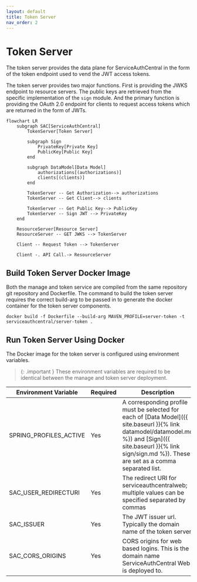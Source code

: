 ```yaml
---
layout: default
title: Token Server
nav_order: 2
---
```


# Token Server

The token server provides the data plane for ServiceAuthCentral in the form of the token endpoint used to vend the JWT access tokens.

The token server provides two major functions. First is providing the JWKS endpoint to resource servers. The public keys are retrieved from the specific implementation of the `sign` module. And the primary function is providing the OAuth 2.0 endpoint for clients to request access tokens which are returned in the form of JWTs.

```mermaid
flowchart LR
    subgraph SAC[ServiceAuthCentral]
        TokenServer[Token Server]

        subgraph Sign
            PrivateKey[Private Key]
            PublicKey[Public Key]
        end

        subgraph DataModel[Data Model]
            authorizations[(authorizations)]
            clients[(clients)]
        end

        TokenServer -- Get Authorization--> authorizations
        TokenServer -- Get Client--> clients

        TokenServer -- Get Public Key--> PublicKey
        TokenServer -- Sign JWT --> PrivateKey
    end

    ResourceServer[Resource Server]
    ResourceServer -- GET JWKS --> TokenServer

    Client -- Request Token --> TokenServer

    Client -. API Call.-> ResourceServer
```

## Build Token Server Docker Image

Both the manage and token service are compiled from the same repository git repository and Dockerfile. The command to build the token server requires the correct build-arg to be passed in to generate the docker container for the token server components.

```
docker build -f Dockerfile --build-arg MAVEN_PROFILE=server-token -t serviceauthcentral/server-token .
```

## Run Token Server Using Docker

The Docker image for the token server is configured using environment variables.

> {: .important }
> These environment variables are required to be identical between the manage and token server deployment.

| Environment Variable   | Required | Description                                                                                                                                                                                                            |
| ---------------------- | -------- | ---------------------------------------------------------------------------------------------------------------------------------------------------------------------------------------------------------------------- |
| SPRING_PROFILES_ACTIVE | Yes      | A corresponding profile must be selected for each of [Data Model]({{ site.baseurl }}{% link datamodel/datamodel.md %}) and [Sign]({{ site.baseurl }}{% link sign/sign.md %}). These are set as a comma separated list. |
| SAC_USER_REDIRECTURI   | Yes      | The redirect URI for serviceauthcentralweb; multiple values can be specified separated by commas                                                                                                                       |
| SAC_ISSUER             | Yes      | The JWT issuer url. Typically the domain name of the token server.                                                                                                                                                     |
| SAC_CORS_ORIGINS       | Yes      | CORS origins for web based logins. This is the domain name ServiceAuthCentral Web is deployed to.                                                                                                                      |
